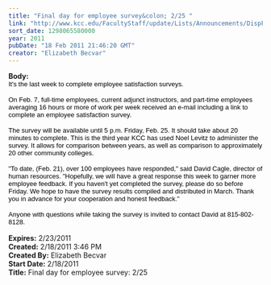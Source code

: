 ```yaml
---
title: "Final day for employee survey&colon; 2/25 "
link: "http://www.kcc.edu/FacultyStaff/update/Lists/Announcements/DispForm.aspx?ID=133"
sort_date: 1298065580000
year: 2011
pubDate: "18 Feb 2011 21:46:20 GMT"
creator: "Elizabeth Becvar"
---
```


<div><b>Body:</b> <div class=ExternalClassF7799711C1704EBD95424397ABD4110B>
<div>
<p class=MsoNormal style="margin:0in 0in 0pt"><span style="color:black;font-family:'Arial','sans-serif'"></span></p>
<p class=MsoNormal style="margin:0in 0in 0pt"><span style="color:black;font-family:'Arial','sans-serif'"><font size=2>It's the last week to complete employee satisfaction surveys.</font></span></p><span style="color:black;font-family:'Arial','sans-serif'">
<p class=MsoNormal style="margin:0in 0in 0pt"><br><font size=2>On Feb. 7, full-time employees, current adjunct instructors, and part-time employees averaging 16 hours or more of work per week received an e-mail including a link to complete an employee satisfaction survey.</font></p>
<p class=MsoNormal style="margin:0in 0in 0pt"><br><font size=2>The survey will be available until 5 p.m. Friday, Feb. 25. It should take about 20 minutes to complete. This is the third year KCC has used Noel Levitz to administer the survey. It allows for comparison between years, as well as comparison to approximately 20 other community colleges. </font></p>
<p class=MsoNormal style="margin:0in 0in 0pt"><br><font size=2>&quot;To date, (Feb. 21), over 100 employees have responded,&quot; said David Cagle, director of human resources. &quot;Hopefully, we will have a great response this week to garner more employee feedback. If you haven't yet completed the survey, please do so before Friday. We hope to have the survey results compiled and distributed in March. Thank you in advance for your cooperation and honest feedback.&quot; </font></p>
<p class=MsoNormal style="margin:0in 0in 0pt"><br><font size=2>Anyone with questions while taking the survey is invited to contact David at 815-802-8128. </font></span></p>
<p class=MsoNormal style="margin:0in 0in 0pt"><span><font face="Times New Roman" size=2></font></span> </p></div></div></div>
<div><b>Expires:</b> 2/23/2011</div>
<div><b>Created:</b> 2/18/2011 3:46 PM</div>
<div><b>Created By:</b> Elizabeth Becvar</div>
<div><b>Start Date:</b> 2/18/2011</div>
<div><b>Title:</b> Final day for employee survey: 2/25 </div>
